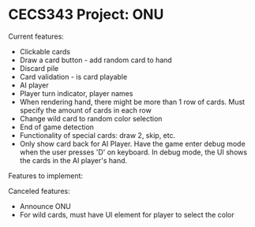 # CECS343 Project: ONU

Current features:  
* Clickable cards  
* Draw a card button - add random card to hand  
* Discard pile  
* Card validation - is card playable  
* AI player 
* Player turn indicator, player names
* When rendering hand, there might be more than 1 row of cards. Must specify the amount of cards in each row
* Change wild card to random color selection  
* End of game detection  
* Functionality of special cards: draw 2, skip, etc.  
* Only show card back for AI Player. Have the game enter debug mode when the user presses 'D' on keyboard.
In debug mode, the UI shows the cards in the AI player's hand.  

Features to implement:  

Canceled features:  
* Announce ONU  
* For wild cards, must have UI element for player to select the color  
